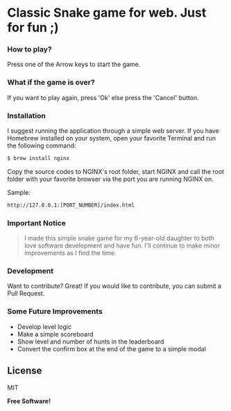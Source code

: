 # Classic Snake game for web. Just for fun ;)

### How to play?
Press one of the Arrow keys to start the game.

### What if the game is over?
If you want to play again, press 'Ok' else press the 'Cancel' button.

### Installation
I suggest running the application through a simple web server. If you have Homebrew installed on your system, open your favorite Terminal and run the following command:

```sh
$ brew install nginx
```
Copy the source codes to NGINX's root folder, start NGINX and call the root folder with your favorite browser via the port you are running NGINX on.

Sample:
```sh
http://127.0.0.1:[PORT_NUMBER]/index.html
```

### Important Notice
> I made this simple snake game for my 6-year-old daughter to both love software development and have fun.
> I'll continue to make minor improvements as I find the time.

### Development
Want to contribute? Great! If you would like to contribute, you can submit a Pull Request.

### Some Future Improvements
- Develop level logic
- Make a simple scoreboard
- Show level and number of hunts in the leaderboard
- Convert the confirm box at the end of the game to a simple modal

## License
MIT

**Free Software!**
